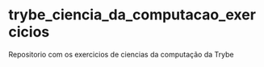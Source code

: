 # trybe_ciencia_da_computacao_exercicios
Repositorio com os exercicios de ciencias da computação da Trybe
